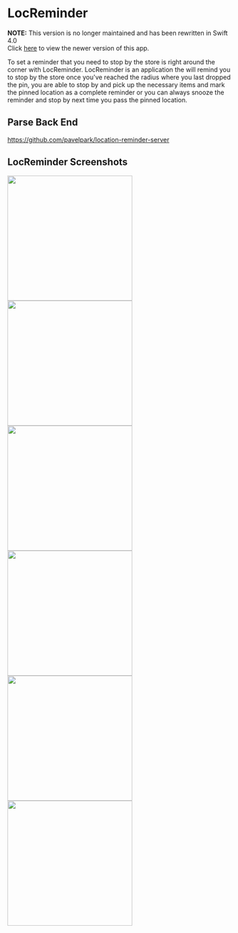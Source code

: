 # LocReminder

**NOTE:** This version is no longer maintained and has been rewritten in Swift 4.0  
Click [here](https://github.com/pavelpark/LocReminder) to view the newer version of this app.

To set a reminder that you need to stop by the store is right around the corner with LocReminder. 
LocReminder is an application the will remind you to stop by the store once you've reached the radius where you last dropped the pin, you are able to stop by and pick up the necessary items and mark the pinned location as a complete reminder or you can always snooze the reminder and stop by next time you pass the pinned location.


## Parse Back End 
https://github.com/pavelpark/location-reminder-server

## LocReminder Screenshots

<img src="https://user-images.githubusercontent.com/22119101/29585133-ed3dd96e-873a-11e7-88b4-65eed62b8677.jpeg" width="280">       <img src="https://user-images.githubusercontent.com/22119101/29953932-cda715c0-8e88-11e7-9434-8c8eaa7a86e5.PNG" width="280">  <img src="https://user-images.githubusercontent.com/22119101/29953947-ea2c151a-8e88-11e7-8833-59e464534cfa.PNG" width="280">
<img src="https://user-images.githubusercontent.com/22119101/29953958-f812bf80-8e88-11e7-8e81-856292c0134c.PNG" width="280"> <img src="https://user-images.githubusercontent.com/22119101/29953977-1acc7d04-8e89-11e7-81a8-9c35b1f4ce49.PNG" width="280"> <img src="https://user-images.githubusercontent.com/22119101/29953985-2d5669e4-8e89-11e7-9f86-edd4fabf0e2c.PNG" width="280">
